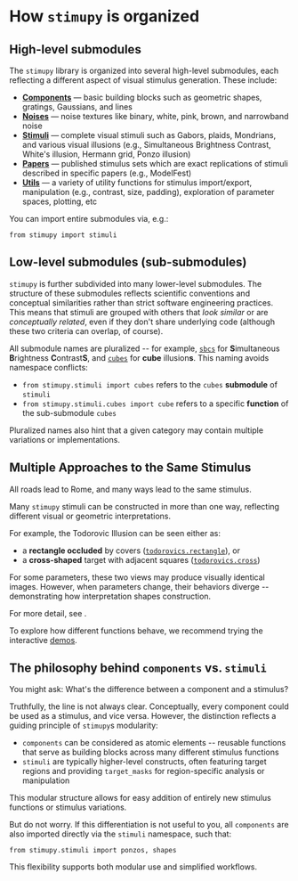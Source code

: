 # How `stimupy` is organized

## High-level submodules

The `stimupy` library is organized into several high-level submodules,
each reflecting a different aspect of visual stimulus generation.
These include:

- **[Components](../reference/_api/stimupy.components)** — basic building blocks such as geometric shapes, gratings, Gaussians, and lines  
- **[Noises](../reference/_api/stimupy.noises)** — noise textures like binary, white, pink, brown, and narrowband noise  
- **[Stimuli](../reference/_api/stimupy.stimuli)** — complete visual stimuli such as Gabors, plaids, Mondrians, and various visual illusions (e.g., Simultaneous Brightness Contrast, White's illusion, Hermann grid, Ponzo illusion)  
- **[Papers](../reference/_api/stimupy.papers)** — published stimulus sets which are exact replications of stimuli described in specific papers (e.g., ModelFest)  
- **[Utils](https://stimupy.readthedocs.io/en/latest/reference/_api/stimupy.utils.html)** — a variety of utility functions for stimulus import/export, manipulation (e.g., contrast, size, padding), exploration of parameter spaces, plotting, etc  

You can import entire submodules via, e.g.:
```
from stimupy import stimuli
```


## Low-level submodules (sub-submodules)

`stimupy` is further subdivided into many lower-level submodules.
The structure of these submodules reflects scientific conventions and conceptual similarities
rather than strict software engineering practices.
This means that stimuli are grouped with others that *look similar* or are *conceptually related*,
even if they don't share underlying code (although these two criteria can overlap, of course).

All submodule names are pluralized -- 
for example, [`sbcs`](sbcs) for **S**imultaneous **B**rightness **C**ontrast**S**,
and [`cubes`](cubes) for **cube** illusion**s**.
This naming avoids namespace conflicts:

- `from stimupy.stimuli import cubes` refers to the `cubes` **submodule** of `stimuli`
- `from stimupy.stimuli.cubes import cube` refers to a specific **function** of the sub-submodule `cubes`

Pluralized names also hint that a given category may contain multiple variations or implementations.


## Multiple Approaches to the Same Stimulus

All roads lead to Rome, and many ways lead to the same stimulus.

Many `stimupy` stimuli can be constructed in more than one way,
reflecting different visual or geometric interpretations.

For example, the Todorovic Illusion can be seen either as:

- a **rectangle occluded** by covers ([`todorovics.rectangle`](todorovics.rectangle)), or  
- a **cross-shaped** target with adjacent squares ([`todorovics.cross`](todorovics.cross))

For some parameters, these two views may produce visually identical images.
However, when parameters change, their behaviors diverge
-- demonstrating how interpretation shapes construction.

For more detail, see [](./stimuli_parametrizations).

To explore how different functions behave, we recommend trying the interactive [demos](../reference/demos).


## The philosophy behind `components` vs. `stimuli`

You might ask: What's the difference between a component and a stimulus?

Truthfully, the line is not always clear.
Conceptually, every component could be used as a stimulus, and vice versa.
However, the distinction reflects a guiding principle of `stimupy`s modularity:

- `components` can be considered as atomic elements --
  reusable functions that serve as building blocks across many different stimulus functions
- `stimuli` are typically higher-level constructs,
  often featuring target regions and providing `target_masks` for region-specific analysis or manipulation

This modular structure allows for easy addition of entirely new stimulus functions or stimulus variations.

But do not worry. If this differentiation is not useful to you,
all `components` are also imported directly via the `stimuli` namespace, such that:
```
from stimupy.stimuli import ponzos, shapes
```
This flexibility supports both modular use and simplified workflows.
